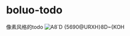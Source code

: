 # boluo-todo

像素风格的todo
![A8`D {5690@URXH}8D~{KOH](https://user-images.githubusercontent.com/32573416/196492070-60716b1c-8d6f-4cfc-a2fe-bdd21255cab7.png)

